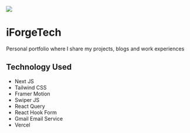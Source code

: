 <img src="./assets/images/projects/portfolio.jpg"/>

# iForgeTech

Personal portfolio where I share my projects, blogs and work experiences

## Technology Used

- Next JS
- Tailwind CSS
- Framer Motion
- Swiper JS
- React Query
- React Hook Form
- Gmail Email Service
- Vercel
